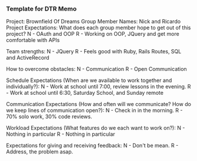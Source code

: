 ### Template for DTR Memo
Project: Brownfield Of Dreams
Group Member Names: Nick and Ricardo
Project Expectations: What does each group member hope to get out of this project?
N - OAuth and OOP
R - Working on OOP, JQuery and get more comfortable with APIs
    
Team strengths:
N - JQuery
R - Feels good with Ruby, Rails Routes, SQL and ActiveRecord

How to overcome obstacles:
N - Communication
R - Open Communication

Schedule Expectations (When are we available to work together and individually?):
N - Work at school until 7:00, review lessons in the evening. 
R - Work at school until 6:30, Saturday School, and Sunday remote

Communication Expectations (How and often will we communicate? How do we keep lines of communication open?):
N - Check in in the morning.
R - 70% solo work, 30% code reviews.  

Workload Expectations (What features do we each want to work on?):
N - Nothing in particular
R - Nothing in particular 

Expectations for giving and receiving feedback:
N - Don't be mean.
R - Address, the problem asap.  

